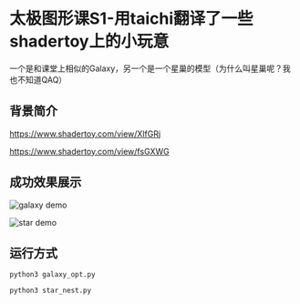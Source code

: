 # 太极图形课S1-用taichi翻译了一些shadertoy上的小玩意
一个是和课堂上相似的Galaxy，另一个是一个星巢的模型（为什么叫星巢呢？我也不知道QAQ）

## 背景简介
https://www.shadertoy.com/view/XlfGRj

https://www.shadertoy.com/view/fsGXWG

## 成功效果展示


![galaxy demo](./data/galaxy.gif)

![star demo](./data/starnest.gif)

## 运行方式

 `python3 galaxy_opt.py`

 `python3 star_nest.py`